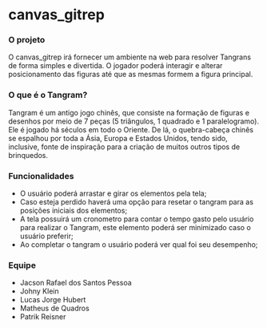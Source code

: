 # canvas_gitrep


### O projeto

O canvas_gitrep irá fornecer um ambiente na web para resolver Tangrans de forma simples e divertida. O jogador poderá interagir e alterar posicionamento das figuras até que as mesmas formem a figura principal.

### O que é o Tangram?

Tangram é um antigo jogo chinês, que consiste na formação de figuras e desenhos por meio de 7 peças (5 triângulos, 1 quadrado e 1 paralelogramo).  Ele é jogado há séculos em todo o Oriente. De lá, o quebra-cabeça chinês se espalhou por toda a Ásia, Europa e Estados Unidos, tendo sido, inclusive, fonte de inspiração para a criação de muitos outros tipos de brinquedos.

### Funcionalidades
- O usuário poderá arrastar e girar os elementos pela tela;
- Caso esteja perdido haverá uma opção para resetar o tangram para as posições iniciais dos elementos;
- A tela possuirá um cronometro para contar o tempo gasto pelo usuário para realizar o Tangram, este elemento poderá ser minimizado caso o usuário preferir;
- Ao completar o tangram o usuário poderá ver qual foi seu desempenho;
### Equipe
- Jacson Rafael dos Santos Pessoa 
- Johny Klein 
- Lucas Jorge Hubert
- Matheus de Quadros
- Patrik Reisner




